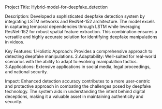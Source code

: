 Project Title: Hybrid-model-for-deepfake_detection

Description:
Developed a sophisticated deepfake detection system by integrating LSTM networks and ResNet-152 architecture. The model excels in capturing temporal dependencies through LSTM while leveraging ResNet-152 for robust spatial feature extraction. This combination ensures a versatile and highly accurate solution for identifying deepfake manipulations in videos.

Key Features:
1.Holistic Approach: Provides a comprehensive approach to detecting deepfake manipulations.
2.Adaptability: Well-suited for real-world scenarios with the ability to adapt to evolving manipulation tactics.
3.Applications: Extensive applications in social media, legal proceedings, and national security.

Impact:
Enhanced detection accuracy contributes to a more user-centric and protective approach in combating the challenges posed by deepfake technology. The system aids in understanding the intent behind digital deceptions, making it a valuable asset in maintaining authenticity and security.
